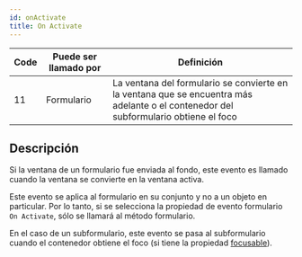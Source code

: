 ```yaml
---
id: onActivate
title: On Activate
---
```


| Code | Puede ser llamado por | Definición                                                                                                                           |
| ---- | --------------------- | ------------------------------------------------------------------------------------------------------------------------------------ |
| 11   | Formulario            | La ventana del formulario se convierte en la ventana que se encuentra más adelante o el contenedor del subformulario obtiene el foco |


## Descripción

Si la ventana de un formulario fue enviada al fondo, este evento es llamado cuando la ventana se convierte en la ventana activa.

Este evento se aplica al formulario en su conjunto y no a un objeto en particular. Por lo tanto, si se selecciona la propiedad de evento formulario `On Activate`, sólo se llamará al método formulario.

En el caso de un subformulario, este evento se pasa al subformulario cuando el contenedor obtiene el foco (si tiene la propiedad [focusable](FormObjects/properties_Entry.md#focusable)). 